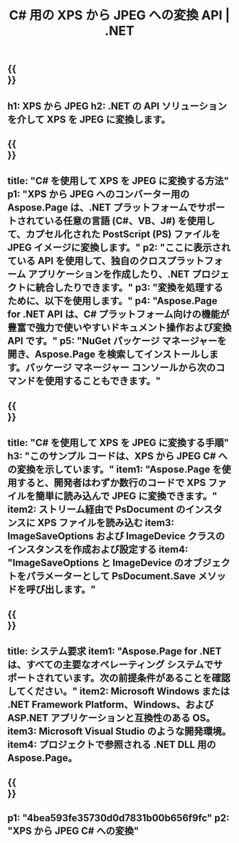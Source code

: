 ﻿---
translation: true
template: /_templates/_conversion-child-net.md
title: C# 用の XPS から JPEG への変換 API |  .NET
url: /net/conversion/xps-to-jpeg/
description: XPS から JPEG C# への変換のサンプル コード。 VB.NET、Asp.NET、または任意の .NET ベースのアプリケーション内で、バッチ XPS ファイルを JPEG に変換するための API サンプル コードを使用します。
informat: XPS
outformat: JPEG
otherformats: XPS EPS
---

{{<section banner>}}
---
h1: XPS から JPEG
h2: .NET の API ソリューションを介して XPS を JPEG に変換します。
---

{{<section overview>}}
---
title: "C# を使用して XPS を JPEG に変換する方法"
p1: "XPS から JPEG へのコンバーター用の Aspose.Page は、.NET プラットフォームでサポートされている任意の言語 (C#、VB、J#) を使用して、カプセル化された PostScript (PS) ファイルを JPEG イメージに変換します。"
p2: "ここに表示されている API を使用して、独自のクロスプラットフォーム アプリケーションを作成したり、.NET プロジェクトに統合したりできます。"
p3: "変換を処理するために、以下を使用します。"
p4: "Aspose.Page for .NET API は、C# プラットフォーム向けの機能が豊富で強力で使いやすいドキュメント操作および変換 API です。"
p5: "NuGet パッケージ マネージャーを開き、Aspose.Page を検索してインストールします。パッケージ マネージャー コンソールから次のコマンドを使用することもできます。"
---

{{<section feature1>}}
---
title: "C# を使用して XPS を JPEG に変換する手順"
h3: "このサンプル コードは、XPS から JPEG C# への変換を示しています。"
item1: "Aspose.Page を使用すると、開発者はわずか数行のコードで XPS ファイルを簡単に読み込んで JPEG に変換できます。"
item2: ストリーム経由で PsDocument のインスタンスに XPS ファイルを読み込む
item3: ImageSaveOptions および ImageDevice クラスのインスタンスを作成および設定する
item4: "ImageSaveOptions と ImageDevice のオブジェクトをパラメーターとして PsDocument.Save メソッドを呼び出します。"
---

{{<section feature2>}}
---
title: システム要求
item1: "Aspose.Page for .NET は、すべての主要なオペレーティング システムでサポートされています。次の前提条件があることを確認してください。"
item2: Microsoft Windows または .NET Framework Platform、Windows、および ASP.NET アプリケーションと互換性のある OS。
item3: Microsoft Visual Studio のような開発環境。
item4: プロジェクトで参照される .NET DLL 用の Aspose.Page。
---

{{<section gist>}}
---
p1: "4bea593fe35730d0d7831b00b656f9fc"
p2: "XPS から JPEG C# への変換"
---
